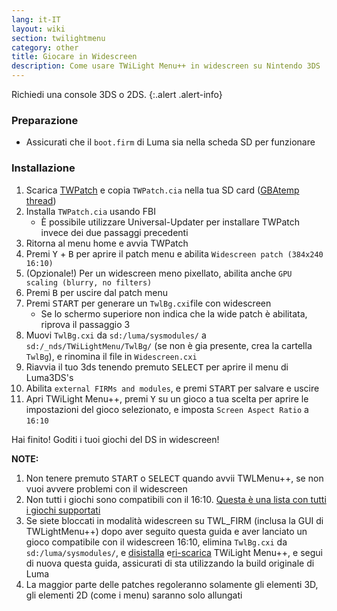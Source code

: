 ```yaml
---
lang: it-IT
layout: wiki
section: twilightmenu
category: other
title: Giocare in Widescreen
description: Come usare TWiLight Menu++ in widescreen su Nintendo 3DS
---
```


Richiedi una console 3DS o 2DS.
{:.alert .alert-info}

### Preparazione
- Assicurati che il `boot.firm` di Luma sia nella scheda SD per funzionare

### Installazione
1. Scarica [TWPatch](https://db.universal-team.net/assets/files/TWPatch.cia) e copia `TWPatch.cia` nella tua SD card ([GBAtemp thread](https://gbatemp.net/threads/twpatcher-ds-i-mode-screen-filters-and-patches.542694/))
1. Installa `TWPatch.cia` usando FBI
   - È possibile utilizzare Universal-Updater per installare TWPatch invece dei due passaggi precedenti
1. Ritorna al menu home e avvia TWPatch
1. Premi <kbd class="face">Y</kbd> + <kbd class="face">B</kbd> per aprire il patch menu e abilita `Widescreen patch (384x240 16:10)`
1. (Opzionale!) Per un widescreen meno pixellato, abilita anche `GPU scaling (blurry, no filters)`
1. Premi <kbd class="face">B</kbd> per uscire dal patch menu
1. Premi <kbd>START</kbd> per generare un `TwlBg.cxi`file con widescreen
   - Se lo schermo superiore non indica che la wide patch è abilitata, riprova il passaggio 3
1. Muovi `TwlBg.cxi` da `sd:/luma/sysmodules/` a `sd:/_nds/TWiLightMenu/TwlBg/` (se non è gia presente, crea la cartella `TwlBg`), e rinomina il file in `Widescreen.cxi`
1. Riavvia il tuo 3ds tenendo premuto <kbd>SELECT</kbd> per aprire il menu di Luma3DS's
1. Abilita `external FIRMs and modules`, e premi <kbd>START</kbd> per salvare e uscire
1. Apri TWiLight Menu++, premi <kbd class="face">Y</kbd> su un gioco a tua scelta per aprire le impostazioni del gioco selezionato, e imposta `Screen Aspect Ratio` a `16:10`

Hai finito! Goditi i tuoi giochi del DS in widescreen!

**NOTE:**
1. Non tenere premuto <kbd>START</kbd> o <kbd>SELECT</kbd> quando avvii TWLMenu++, se non vuoi avvere problemi con il widescreen
1. Non tutti i giochi sono compatibili con il 16:10. [Questa è una lista con tutti i giochi supportati](https://github.com/DS-Homebrew/TWiLightMenu/blob/master/7zfile/3DS%20-%20CFW%20users/Games%20supported%20with%20widescreen.txt)
1. Se siete bloccati in modalità widescreen su TWL_FIRM (inclusa la GUI di TWLightMenu++) dopo aver seguito questa guida e aver lanciato un gioco compatibile con il widescreen 16:10, elimina `TwlBg.cxi` da `sd:/luma/sysmodules/`, e [disistalla](https://wiki.ds-homebrew.com/twilightmenu/uninstalling-3ds) e[ri-scarica](https://wiki.ds-homebrew.com/twilightmenu/installing-3ds) TWiLight Menu++, e segui di nuova questa guida, assicurati di sta utilizzando la build originale di Luma
1. La maggior parte delle patches regoleranno solamente gli elementi 3D, gli elementi 2D (come i menu) saranno solo allungati
